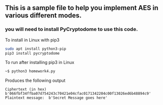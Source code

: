 ## This is a sample file to help you implement AES in various different modes.

### you will need to install PyCryptodome to use this code.

To install in Linux with pip3

```bash
sudo apt install python3-pip
pip3 install pycryptodome
```

To run after installing pip3 in Linux

```bash
~$ python3 homework4.py
```

Produces the following output
```
Ciphertext (in hex)  b'066fbf34ffba07d754243c70421e04cfac0171342204c00f13026ed6b48894c9'
Plaintext message:  b'Secret Message goes here'
```
